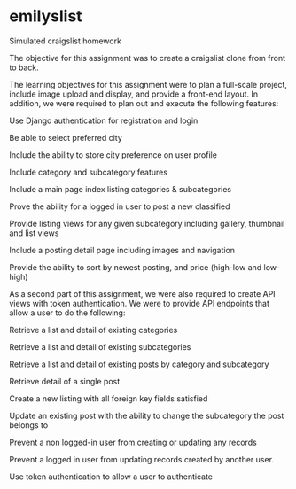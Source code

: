 # emilyslist
Simulated craigslist homework

The objective for this assignment was to create a craigslist clone from front to back. 

The learning objectives for this assignment were to plan a full-scale project, include image upload and display, and provide a front-end layout.  In addition, we were required to plan out and execute the following features:

Use Django authentication for registration and login

Be able to select preferred city

Include the ability to store city preference on user profile

Include category and subcategory features

Include a main page index listing categories & subcategories

Prove the ability for a logged in user to post a new classified

Provide listing views for any given subcategory including gallery, thumbnail and list views

Include a posting detail page including images and navigation

Provide the ability to sort by newest posting, and price (high-low and low-high)


As a second part of this assignment, we were also required to create API views with token authentication.  We were to provide API endpoints that allow a user to do the following: 

Retrieve a list and detail of existing categories

Retrieve a list and detail of existing subcategories

Retrieve a list and detail of existing posts by category and subcategory

Retrieve detail of a single post

Create a new listing with all foreign key fields satisfied

Update an existing post with the ability to change the subcategory the post belongs to

Prevent a non logged-in user from creating or updating any records

Prevent a logged in user from updating records created by another user.

Use token authentication to allow a user to authenticate
